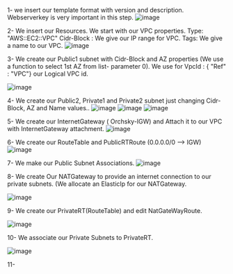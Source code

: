 1- we insert our template format with version and description. Webserverkey is very important in this step.
![image](https://user-images.githubusercontent.com/113843658/199592347-3f9da593-9bd5-413c-a7bd-c50539817c10.png)


2- We insert our Resources. We start with our VPC properties.
Type: "AWS::EC2::VPC"
Cidr-Block : We give our IP range for VPC.
Tags: We give a name to our VPC.
![image](https://user-images.githubusercontent.com/113843658/199594591-ef28e7a6-9746-4b76-8f72-8f398c252609.png)

3- We create our Public1 subnet with Cidr-Block and AZ properties (We use a function to select 1st AZ from list- parameter 0).
  We use for VpcId : { "Ref" : "VPC"} our Logical VPC id.
  
![image](https://user-images.githubusercontent.com/113843658/199595753-c37772e0-576e-42ad-ae5b-e143f66e1a93.png)

4- We create our Public2, Private1 and Private2 subnet just changing Cidr-Block, AZ and Name values..
![image](https://user-images.githubusercontent.com/113843658/199596733-e29ed8db-40fe-402e-8d88-5d0ca40f1cf0.png)
![image](https://user-images.githubusercontent.com/113843658/199596796-e5723e64-8d77-4e28-b5a6-70d12b54e504.png)
![image](https://user-images.githubusercontent.com/113843658/199596851-c6c21e9c-4ebd-41d4-a4ce-5ccb4a3abd10.png)

5- We create our InternetGateway ( Orchsky-IGW) and Attach it to our VPC with InternetGateway attachment.
![image](https://user-images.githubusercontent.com/113843658/199597693-aefd0b52-7a8b-4de1-97aa-14b91f04182d.png)

6- We create our RouteTable and PublicRTRoute (0.0.0.0/0 --> IGW)
![image](https://user-images.githubusercontent.com/113843658/199599551-9b0a13db-dc7a-4c55-86ca-5144dd76f90c.png)

7- We make our Public Subnet Associations.
![image](https://user-images.githubusercontent.com/113843658/199599976-061b2f92-8b00-46a6-a61c-364621c64ede.png)

8- We create Our NATGateway to provide an internet connection to our private subnets. (We allocate an ElasticIp for our NATGateway.

![image](https://user-images.githubusercontent.com/113843658/199600230-6ba05428-0559-4b02-b81c-b9f391ee429c.png)

9- We create our PrivateRT(RouteTable) and edit NatGateWayRoute.

![image](https://user-images.githubusercontent.com/113843658/199600917-0b32a777-b01c-4588-a8c3-831187c729da.png)

10- We associate our Private Subnets to PrivateRT.

![image](https://user-images.githubusercontent.com/113843658/199601056-f345454c-ef34-4687-b2e1-496bd35c24fd.png)

11- 
